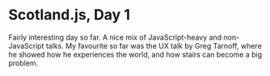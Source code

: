 # Scotland.js, Day 1

Fairly interesting day so far. A nice mix of JavaScript-heavy and non-JavaScript talks. My favourite so far was the
UX talk by Greg Tarnoff, where he showed how he experiences the world, and how stairs can become a big problem.
